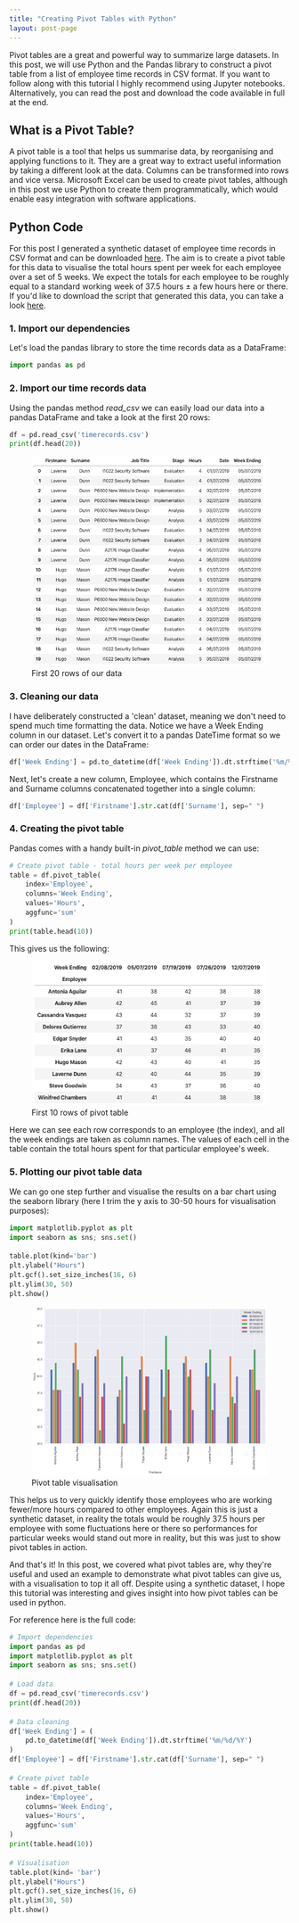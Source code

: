 ```yaml
---
title: "Creating Pivot Tables with Python"
layout: post-page
---
```


Pivot tables are a great and powerful way to summarize large datasets. In this post, we will use Python and the Pandas library to construct a pivot table from a list of employee time records in CSV format. If you want to follow along with this tutorial I highly recommend using Jupyter notebooks. Alternatively, you can read the post and download the code available in full at the end.

## What is a Pivot Table?

A pivot table is a tool that helps us summarise data, by reorganising and applying functions to it. They are a great way to extract useful information by taking a different look at the data. Columns can be transformed into rows and vice versa. Microsoft Excel can be used to create pivot tables, although in this post we use Python to create them programmatically, which would enable easy integration with software applications.

## Python Code

For this post I generated a synthetic dataset of employee time records in CSV format and can be downloaded <a href="https://gist.github.com/harrybaines/c231198034ed1cc7879f4a34db417dae" target="_blank">here</a>. The aim is to create a pivot table for this data to visualise the total hours spent per week for each employee over a set of 5 weeks. We expect the totals for each employee to be roughly equal to a standard working week of 37.5 hours ± a few hours here or there. If you'd like to download the script that generated this data, you can take a look <a href="https://gist.github.com/harrybaines/1cd443fc596c3e9a833f6522b75e25a0" target="_blank">here</a>.

### 1. Import our dependencies
Let's load the pandas library to store the time records data as a DataFrame:

```python
import pandas as pd
```

### 2. Import our time records data
Using the pandas method *read_csv* we can easily load our data into a pandas DataFrame and take a look at the first 20 rows:

```python
df = pd.read_csv('timerecords.csv')
print(df.head(20))
```

<figure>
 <img src="/assets/images/posts/2019-08-24-pivot-tables/data.png" alt="First 20 rows of CSV" />
 <figcaption>First 20 rows of our data</figcaption>
</figure>

### 3. Cleaning our data
I have deliberately constructed a 'clean' dataset, meaning we don't need to spend much time formatting the data. Notice we have a Week Ending column in our dataset. Let's convert it to a pandas DateTime format so we can order our dates in the DataFrame:

```python
df['Week Ending'] = pd.to_datetime(df['Week Ending']).dt.strftime('%m/%d/%Y')
```

Next, let's create a new column, Employee, which contains the Firstname and Surname columns concatenated together into a single column:

```python
df['Employee'] = df['Firstname'].str.cat(df['Surname'], sep=" ")
```

### 4. Creating the pivot table
Pandas comes with a handy built-in *pivot_table* method we can use:

```python
# Create pivot table - total hours per week per employee
table = df.pivot_table(
    index='Employee', 
    columns='Week Ending', 
    values='Hours', 
    aggfunc='sum'
)
print(table.head(10))
```

This gives us the following:

<figure>
 <img src="/assets/images/posts/2019-08-24-pivot-tables/pivot_table.png" alt="first 10 rows of pivot table" />
 <figcaption>First 10 rows of pivot table</figcaption>
</figure>

Here we can see each row corresponds to an employee (the index), and all the week endings are taken as column names. The values of each cell in the table contain the total hours spent for that particular employee's week.

### 5. Plotting our pivot table data
We can go one step further and visualise the results on a bar chart using the seaborn library (here I trim the y axis to 30-50 hours for visualisation purposes):

```python
import matplotlib.pyplot as plt
import seaborn as sns; sns.set()

table.plot(kind='bar')
plt.ylabel("Hours")
plt.gcf().set_size_inches(16, 6)
plt.ylim(30, 50)
plt.show()
```

<figure>
 <img src="/assets/images/posts/2019-08-24-pivot-tables/vis.png" alt="pivot table visualisation" />
 <figcaption>Pivot table visualisation</figcaption>
</figure>

This helps us to very quickly identify those employees who are working fewer/more hours compared to other employees. Again this is just a synthetic dataset, in reality the totals would be roughly 37.5 hours per employee with some fluctuations here or there so performances for particular weeks would stand out more in reality, but this was just to show pivot tables in action.

And that's it! In this post, we covered what pivot tables are, why they're useful and used an example to demonstrate what pivot tables can give us, with a visualisation to top it all off. Despite using a synthetic dataset, I hope this tutorial was interesting and gives insight into how pivot tables can be used in python.

For reference here is the full code:

```python
# Import dependencies
import pandas as pd
import matplotlib.pyplot as plt
import seaborn as sns; sns.set()

# Load data
df = pd.read_csv('timerecords.csv')
print(df.head(20))

# Data cleaning
df['Week Ending'] = (
    pd.to_datetime(df['Week Ending']).dt.strftime('%m/%d/%Y')
)
df['Employee'] = df['Firstname'].str.cat(df['Surname'], sep=" ")

# Create pivot table
table = df.pivot_table(
    index='Employee', 
    columns='Week Ending', 
    values='Hours', 
    aggfunc='sum'
)
print(table.head(10))

# Visualisation
table.plot(kind= 'bar')
plt.ylabel("Hours")
plt.gcf().set_size_inches(16, 6)
plt.ylim(30, 50)
plt.show()
```







